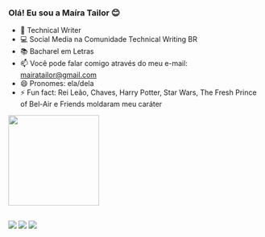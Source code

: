 ### Olá! Eu sou a Maíra Tailor 😊

- 🌱 Technical Writer
- 💻 Social Media na Comunidade Technical Writing BR 
- 📚 Bacharel em Letras
- 📫 Você pode falar comigo através do meu e-mail: mairatailor@gmail.com
- 😄 Pronomes: ela/dela
- ⚡ Fun fact: Rei Leão, Chaves, Harry Potter, Star Wars, The Fresh Prince of Bel-Air e Friends moldaram meu caráter

 <div>
  <a href="https://beacons.ai/mairatailor">
  <img height="180em" src="https://github-readme-stats.vercel.app/api?username=mairatailor&show_icons=true&theme=dracula&include_all_commits=true&count_private=true"/>
</div>

##

<div>
 <a href="https://www.linkedin.com/in/mairatailor/" target="_blank"><img src="https://img.shields.io/badge/-LinkedIn-%230077B5?style=for-the-badge&logo=linkedin&logoColor=white" target="_blank"></a>
 <a href = "mailto:mairatailor@gmail.com"><img src="https://img.shields.io/badge/-Gmail-%23333?style=for-the-badge&logo=gmail&logoColor=white" target="_blank"></a>
 <a href="https://www.instagram.com/maittaylor" target="_blank"><img src="https://img.shields.io/badge/-Instagram-%23E4405F?style=for-the-badge&logo=instagram&logoColor=white" target="_blank"></a>
 </div>
